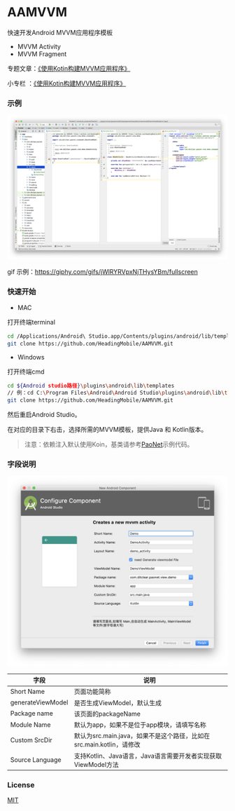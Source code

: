 # AAMVVM
快速开发Android MVVM应用程序模板

- MVVM Activity
- MVVM Fragment

专题文章：[《使用Kotin构建MVVM应用程序》](https://www.jianshu.com/c/50336d57e9b0)

小专栏    ：[《使用Kotin构建MVVM应用程序》](https://xiaozhuanlan.com/ditclear?rel=2493325177)

### 示例

![sample](sample.png)

gif 示例：https://giphy.com/gifs/jWlRYRVpxNjTHysYBm/fullscreen

### 快速开始

- MAC

打开终端terminal

```bash
cd /Applications/Android\ Studio.app/Contents/plugins/android/lib/templates
git clone https://github.com/HeadingMobile/AAMVVM.git
```

- Windows

打开终端cmd

```bash
cd ${Android studio路径}\plugins\android\lib\templates
// 例：cd C:\Program Files\Android\Android Studio\plugins\android\lib\templates
git clone https://github.com/HeadingMobile/AAMVVM.git
```

然后重启Android Studio。

在对应的目录下右击，选择所需的MVVM模板，提供Java 和 Kotlin版本。

> 注意：依赖注入默认使用Koin，基类请参考[PaoNet](https://github.com/ditclear/PaoNet)示例代码。

### 字段说明

![template](template.png)

| 字段              | 说明                                                         |
| ----------------- | ------------------------------------------------------------ |
| Short Name        | 页面功能简称                                                 |
| generateViewModel | 是否生成ViewModel，默认生成                                  |
| Package name      | 该页面的packageName                                          |
| Module Name       | 默认为app，如果不是位于app模块，请填写名称                   |
| Custom SrcDir     | 默认为src.main.java，如果不是这个路径，比如在src.main.kotlin，请修改 |
| Source Language   | 支持Kotlin、Java语言，Java语言需要开发者实现获取ViewModel方法 |



### License

[MIT](LICENSE)


